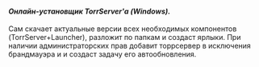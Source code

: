 #### *Онлайн-установщик TorrServer'а (Windows).*  
  
Сам скачает актуальные версии всех необходимых компонентов (TorrServer+Launcher), разложит по папкам и создаст ярлыки. При наличии администраторских прав добавит торрсервер в исключения брандмауэра и и создаст задачу его автообновления.
